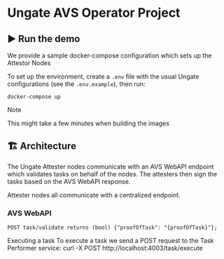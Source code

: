 # Ungate AVS Operator Project 

## ▶️ Run the demo
We provide a sample docker-compose configuration which sets up the Attestor Nodes

To set up the environment, create a `.env` file with the usual Ungate
configurations (see the `.env.example`), then run:

```console
docker-compose up
```

> [!NOTE]
> This might take a few minutes when building the images


## 🏗️ Architecture
The Ungate Attester nodes communicate with an AVS WebAPI endpoint which
validates tasks on behalf of the nodes. The attesters then sign the tasks based
on the AVS WebAPI response.

Attester nodes all communicate with a centralized endpoint.

### AVS WebAPI
```
POST task/validate returns (bool) {"proofOfTask": "{proofOfTask}"};
```
Executing a task
To execute a task we send a POST request to the Task Performer service:
curl -X POST http://localhost:4003/task/execute
